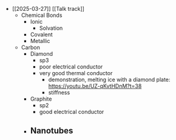- [[2025-03-27]] [[Talk track]]
	- Chemical Bonds
		- Ionic
			- Solvation
		- Covalent
		- Metallic
	- Carbon
		- Diamond
			- sp3
			- poor electrical conductor
			- very good thermal conductor
				- demonstration, melting ice with a diamond plate:
				  https://youtu.be/UZ-qKvtHDnM?t=38
				- stiffness
		- Graphite
			- sp2
			- good electrical conductor
		- Nanotubes
			-